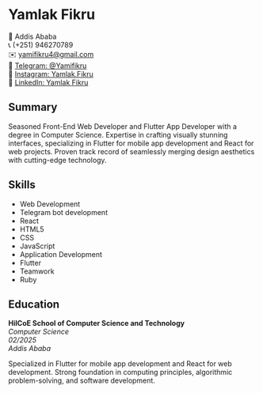 # Yamlak Fikru

📍 Addis Ababa  
📞 (+251) 946270789  
✉️ yamifikru4@gmail.com  
📱 <a href="https://t.me/Yamifikru">Telegram: @Yamifikru</a>  
📸 <a href="https://www.instagram.com/Yamlak.Fikru">Instagram: Yamlak.Fikru</a>  
🔗 <a href="https://www.linkedin.com/in/yamlak-fikru">LinkedIn: Yamlak Fikru</a>


## Summary

Seasoned Front-End Web Developer and Flutter App Developer with a degree in Computer Science. Expertise in crafting visually stunning interfaces, specializing in Flutter for mobile app development and React for web projects. Proven track record of seamlessly merging design aesthetics with cutting-edge technology.

## Skills

- Web Development
- Telegram bot development
- React
- HTML5
- CSS
- JavaScript
- Application Development
- Flutter
- Teamwork
- Ruby

## Education

**HilCoE School of Computer Science and Technology**  
*Computer Science*  
*02/2025*  
*Addis Ababa*

Specialized in Flutter for mobile app development and React for web development. Strong foundation in computing principles, algorithmic problem-solving, and software development.

